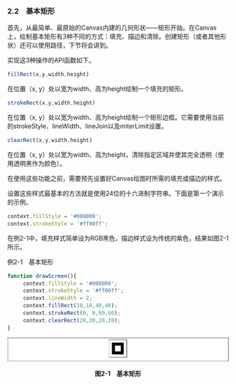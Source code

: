 ### 2.2　基本矩形

首先，从最简单、最原始的Canvas内建的几何形状——矩形开始。在Canvas上，绘制基本矩形有3种不同的方式：填充、描边和清除。创建矩形（或者其他形状）还可以使用路径，下节将会讲到。

实现这3种操作的API函数如下。

```javascript
fillRect(x,y,width,height)
```

在位置（x, y）处以宽为width、高为height绘制一个填充的矩形。

```javascript
strokeRect(x,y,width,height)
```

在位置（x, y）处以宽为width、高为height绘制一个矩形边框。它需要使用当前的strokeStyle、lineWidth、lineJoin以及miterLimit设置。

```javascript
clearRect(x,y,width,height)
```

在位置（x, y）处以宽为width、高为height，清除指定区域并使其完全透明（使用透明黑作为颜色）。

在使用这些功能之前，需要预先设置好Canvas绘图时所需的填充或描边的样式。

设置这些样式最基本的方法就是使用24位的十六进制字符串。下面是第一个演示的示例。

```javascript
context.fillStyle = '#000000';
context.strokeStyle = '#ff00ff';
```

在例2-1中，填充样式简单设为RGB黑色，描边样式设为传统的紫色，结果如图2-1所示。

例2-1　基本矩形

```javascript
function drawScreen(){
　　　context.fillStyle = '#000000';
　　　context.strokeStyle = '#ff00ff';
　　　context.lineWidth = 2;
　　　context.fillRect(10,10,40,40);
　　　context.strokeRect(0, 0,60,60);
　　　context.clearRect(20,20,20,20);
}
```

![6.png](../images/6.png)
<center class="my_markdown"><b class="my_markdown">图2-1　基本矩形</b></center>

